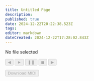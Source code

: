 ```yaml
---
title: Untitled Page
description: 
published: true
date: 2024-12-22T20:22:38.523Z
tags: 
editor: markdown
dateCreated: 2024-12-22T17:28:02.843Z
---
```


<div class="player">
  <p id="filename">No file selected</p>

  <div class="controls">
    <button id="prev" disabled>&#9664;</button>
    <button id="play" disabled>&#9658;</button>
    <button id="pause" disabled>&#10074;&#10074;</button>
    <button id="stop" disabled>&#9724;</button>
    <button id="next" disabled>&#9654;</button>
  </div>

  <button id="download" class="file-label" disabled>Download MIDI</button>
</div>